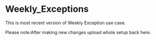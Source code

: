 # Weekly_Exceptions
This is most recent version of Weekly Exception use case.

Please note:After making new changes upload whole setup back here.
